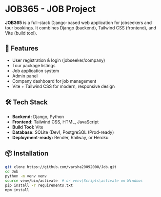 # JOB365 - JOB Project

**JOB365** is a full-stack Django-based web application for jobseekers and tour bookings. It combines Django (backend), Tailwind CSS (frontend), and Vite (build tool).

## 🚀 Features

- User registration & login (jobseeker/company)
- Tour package listings
- Job application system
- Admin panel
- Company dashboard for job management
- Vite + Tailwind CSS for modern, responsive design

## 🛠️ Tech Stack

- **Backend:** Django, Python
- **Frontend:** Tailwind CSS, HTML, JavaScript
- **Build Tool:** Vite
- **Database:** SQLite (Dev), PostgreSQL (Prod-ready)
- **Deployment-ready:** Render, Railway, or Heroku

## 📦 Installation

```bash
git clone https://github.com/varsha20092000/Job.git
cd Job
python -m venv venv
source venv/bin/activate  # or venv\Scripts\activate on Windows
pip install -r requirements.txt
npm install
